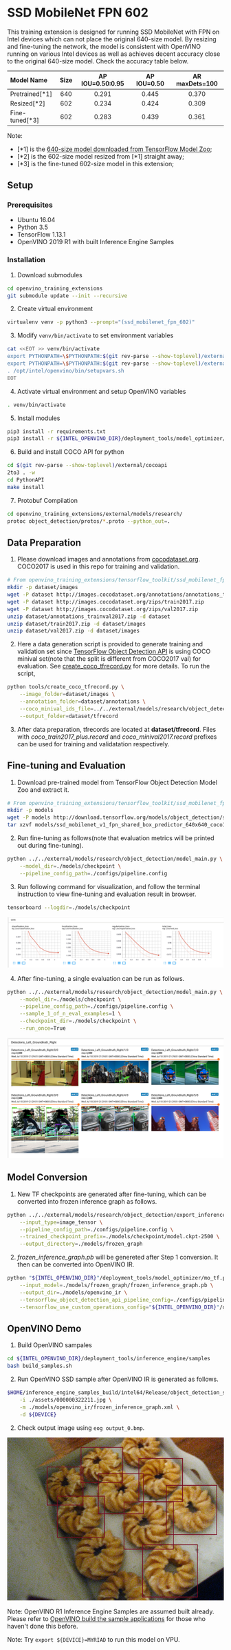 # SSD MobileNet FPN 602

This training extension is designed for running SSD MobileNet with FPN on Intel devices which can not place the original
640-size model. By resizing and fine-tuning the network, the model is consistent with OpenVINO running on various Intel
devices as well as achieves decent accuracy close to the original 640-size model. Check the accuracy table below.

| Model Name     | Size | AP IOU=0.50:0.95 | AP IOU=0.50 | AR maxDets=100 |
| :------------- | :--: | :--------------: | :---------: | :------------: |
| Pretrained[*1] | 640  | 0.291            | 0.445       | 0.370          |
| Resized[*2]    | 602  | 0.234            | 0.424       | 0.309          |
| Fine-tuned[*3] | 602  | 0.283            | 0.439       | 0.361          |

Note:
- [*1] is the [640-size model downloaded from TensorFlow Model Zoo](http://download.tensorflow.org/models/object_detection/ssd_mobilenet_v1_fpn_shared_box_predictor_640x640_coco14_sync_2018_07_03.tar.gz);
- [*2] is the 602-size model resized from [*1] straight away;
- [*3] is the fine-tuned 602-size model in this extension;

## Setup

### Prerequisites

* Ubuntu 16.04
* Python 3.5
* TensorFlow 1.13.1
* OpenVINO 2019 R1 with built Inference Engine Samples

### Installation

1. Download submodules
```bash
cd openvino_training_extensions
git submodule update --init --recursive
```

2. Create virtual environment
```bash
virtualenv venv -p python3 --prompt="(ssd_mobilenet_fpn_602)"
```

3. Modify `venv/bin/activate` to set environment variables
```bash
cat <<EOT >> venv/bin/activate
export PYTHONPATH=\$PYTHONPATH:$(git rev-parse --show-toplevel)/external/models/research
export PYTHONPATH=\$PYTHONPATH:$(git rev-parse --show-toplevel)/external/models/research/slim
. /opt/intel/openvino/bin/setupvars.sh
EOT
```

4. Activate virtual environment and setup OpenVINO variables
```bash
. venv/bin/activate
```

5. Install modules
```bash
pip3 install -r requirements.txt
pip3 install -r ${INTEL_OPENVINO_DIR}/deployment_tools/model_optimizer/requirements_tf.txt
```

6. Build and install COCO API for python
```bash
cd $(git rev-parse --show-toplevel)/external/cocoapi
2to3 . -w
cd PythonAPI
make install
```

7. Protobuf Compilation
```bash
cd openvino_training_extensions/external/models/research/
protoc object_detection/protos/*.proto --python_out=.
```

## Data Preparation
1. Please download images and annotations from [cocodataset.org](cocodataset.org/#download). COCO2017 is used in this
repo for training and validation.
```bash
# From openvino_training_extensions/tensorflow_toolkit/ssd_mobilenet_fpn_602/
mkdir -p dataset/images
wget -P dataset http://images.cocodataset.org/annotations/annotations_trainval2017.zip
wget -P dataset http://images.cocodataset.org/zips/train2017.zip
wget -P dataset http://images.cocodataset.org/zips/val2017.zip
unzip dataset/annotations_trainval2017.zip -d dataset
unzip dataset/train2017.zip -d dataset/images
unzip dataset/val2017.zip -d dataset/images
```

2. Here a data generation script is provided to generate training and validation set since [TensorFlow Object Detection
API](https://github.com/tensorflow/models/tree/master/research/object_detection) is using COCO minival set(note that the
split is different from COCO2017 val) for evaluation. See [create_coco_tfrecord.py](tools/create_coco_tfrecord.py) for
more details. To run the script,
```bash
python tools/create_coco_tfrecord.py \
    --image_folder=dataset/images \
    --annotation_folder=dataset/annotations \
    --coco_minival_ids_file=../../external/models/research/object_detection/data/mscoco_minival_ids.txt \
    --output_folder=dataset/tfrecord
```

3. After data preparation, tfrecords are located at **dataset/tfrecord**. Files with *coco_train2017_plus.record* and
*coco_minival2017.record* prefixes can be used for training and validatation respectively.


## Fine-tuning and Evaluation

1. Download pre-trained model from TensorFlow Object Detection Model Zoo and extract it.
```bash
# From openvino_training_extensions/tensorflow_toolkit/ssd_mobilenet_fpn_602/
mkdir -p models
wget -P models http://download.tensorflow.org/models/object_detection/ssd_mobilenet_v1_fpn_shared_box_predictor_640x640_coco14_sync_2018_07_03.tar.gz
tar xzvf models/ssd_mobilenet_v1_fpn_shared_box_predictor_640x640_coco14_sync_2018_07_03.tar.gz -C models
```

2. Run fine-tuning as follows(note that evaluation metrics will be printed out during fine-tuning).
```bash
python ../../external/models/research/object_detection/model_main.py \
    --model_dir=./models/checkpoint \
    --pipeline_config_path=./configs/pipeline.config
```

3. Run following command for visualization, and follow the terminal instruction to view fine-tuning and evaluation
result in browser.
```bash
tensorboard --logdir=./models/checkpoint
```
![](assets/tensorboard_loss.png)

4. After fine-tuning, a single evaluation can be run as follows.
```bash
python ../../external/models/research/object_detection/model_main.py \
    --model_dir=./models/checkpoint \
    --pipeline_config_path=./configs/pipeline.config \
    --sample_1_of_n_eval_examples=1 \
    --checkpoint_dir=./models/checkpoint \
    --run_once=True
```
![](assets/tensorboard_evaluation.png)

## Model Conversion

1. New TF checkpoints are generated after fine-tuning, which can be converted into frozen inference graph as follows.
```bash
python ../../external/models/research/object_detection/export_inference_graph.py \
    --input_type=image_tensor \
    --pipeline_config_path=./configs/pipeline.config \
    --trained_checkpoint_prefix=./models/checkpoint/model.ckpt-2500 \
    --output_directory=./models/frozen_graph
```

2. *frozen_inference_graph.pb* will be genereted after Step 1 conversion. It then can be converted into OpenVINO IR.
```bash
python "${INTEL_OPENVINO_DIR}"/deployment_tools/model_optimizer/mo_tf.py \
    --input_model=./models/frozen_graph/frozen_inference_graph.pb \
    --output_dir=./models/openvino_ir \
    --tensorflow_object_detection_api_pipeline_config=./configs/pipeline.config \
    --tensorflow_use_custom_operations_config="${INTEL_OPENVINO_DIR}"/deployment_tools/model_optimizer/extensions/front/tf/ssd_v2_support.json
```

## OpenVINO Demo

1. Build OpenVINO sampales
```bash
cd ${INTEL_OPENVINO_DIR}/deployment_tools/inference_engine/samples
bash build_samples.sh
```

2. Run OpenVINO SSD sample after OpenVINO IR is generated as follows.
```bash
$HOME/inference_engine_samples_build/intel64/Release/object_detection_sample_ssd \
    -i ./assets/000000322211.jpg \
    -m ./models/openvino_ir/frozen_inference_graph.xml \
    -d ${DEVICE}
```

2. Check output image using `eog output_0.bmp`.

![](assets/000000322211_out.jpg)

Note: OpenVINO R1 Inference Engine Samples are assumed built already. Please refer to [OpenVINO build the sample
applications](https://docs.openvinotoolkit.org/latest/_docs_IE_DG_Samples_Overview.html#build_the_sample_applications)
for those who haven't done this before.

Note: Try `export ${DEVICE}=MYRIAD` to run this model on VPU.
